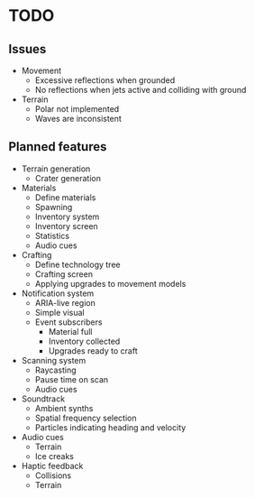 # TODO
## Issues
- Movement
  - Excessive reflections when grounded
  - No reflections when jets active and colliding with ground
- Terrain
  - Polar not implemented
  - Waves are inconsistent

## Planned features
- Terrain generation
  - Crater generation
- Materials
  - Define materials
  - Spawning
  - Inventory system
  - Inventory screen
  - Statistics
  - Audio cues
- Crafting
  - Define technology tree
  - Crafting screen
  - Applying upgrades to movement models
- Notification system
  - ARIA-live region
  - Simple visual
  - Event subscribers
    - Material full
    - Inventory collected
    - Upgrades ready to craft
- Scanning system
  - Raycasting
  - Pause time on scan
  - Audio cues
- Soundtrack
  - Ambient synths
  - Spatial frequency selection
  - Particles indicating heading and velocity
- Audio cues
  - Terrain
  - Ice creaks
- Haptic feedback
  - Collisions
  - Terrain
